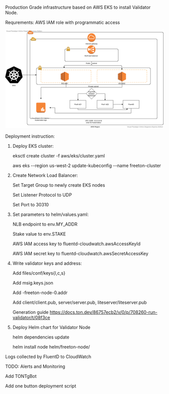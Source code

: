 Production Grade infrastructure based on AWS EKS to install Validator Node.

Requrements:
AWS IAM role with programmatic access

![AWS Diagram](https://github.com/SkySonR/freeton-infra/blob/master/FreeTON_EKSInfra.png?raw=true)

Deployment instruction: 

1. Deploy EKS cluster:

    eksctl create cluster -f aws/eks/cluster.yaml
    
    aws eks --region us-west-2 update-kubeconfig --name freeton-cluster

2. Create Network Load Balancer:

    Set Target Group to newly create EKS nodes 
    
    Set Listener Protocol to UDP
    
    Set Port to 30310

3. Set parameters to helm/values.yaml:

    NLB endpoint to env.MY_ADDR
    
    Stake value to env.STAKE
    
    AWS IAM access key to fluentd-cloudwatch.awsAccessKeyId
    
    AWS IAM secret key to fluentd-cloudwatch.awsSecretAccessKey

4. Write validator keys and address: 

    Add files/conf/keys{l,c,s}
    
    Add msig.keys.json
    
    Add <release-name>-freeton-node-0.addr
    
    Add client/client.pub, server/server.pub, liteserver/liteserver.pub

    Generation guide https://docs.ton.dev/86757ecb2/v/0/p/708260-run-validator/t/08f3ce

5. Deploy Helm chart for Validator Node

    helm dependencies update
    
    helm install node helm/freeton-node/

Logs collected by FluentD to CloudWatch

TODO:
Alerts and Monitoring

Add TONTgBot

Add one button deployment script
